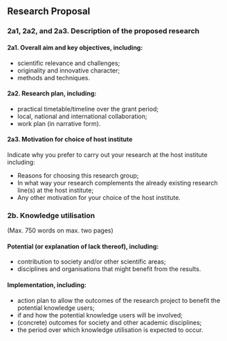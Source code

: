 ## Research Proposal

### 2a1, 2a2, and 2a3. Description of the proposed research

#### 2a1. Overall aim and key objectives, including:
-	scientific relevance and challenges;
-	originality and innovative character;
-	methods and techniques.

#### 2a2. Research plan, including:
-	practical timetable/timeline over the grant period;
-	local, national and international collaboration;
-	work plan (in narrative form).

#### 2a3. Motivation for choice of host institute
Indicate why you prefer to carry out your research at the host institute including:
- Reasons for choosing this research group;
- In what way your research complements the already existing research line(s) at the host institute;
- Any other motivation for your choice of the host institute.

### 2b. Knowledge utilisation
(Max. 750 words on max. two pages) 

#### Potential (or explanation of lack thereof), including: 
- contribution to society and/or other scientific areas;
- disciplines and organisations that might benefit from the results.

#### Implementation, including:	
- action plan to allow the outcomes of the research project to benefit the potential knowledge users;
- if and how the potential knowledge users will be involved;
- (concrete) outcomes for society and other academic disciplines;
- the period over which knowledge utilisation is expected to occur.
